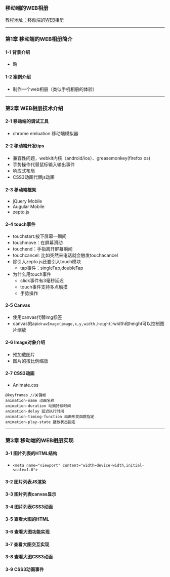 ### 移动端的WEB相册
[教程地址：移动端的WEB相册](http://www.imooc.com/learn/140)

---
### 第1章 移动端的WEB相册简介
#### 1-1 背景介绍
- 略
#### 1-2 案例介绍
- 制作一个web相册（类似手机相册的体验）

---
### 第2章 WEB相册技术介绍
#### 2-1 移动端的调试工具
- chrome emluation 移动端模拟器

#### 2-2 移动端开发tips
- 兼容性问题，webkit内核（android/ios）、greasemonkey(firefox os)
- 手势操作代替鼠标输入输出事件
- 响应式布局
- CSS3动画代替js动画

#### 2-3 移动端框架
- jQuery Mobile
- Augular Mobile
- zepto.js

#### 2-4 touch事件
- touchstart:按下屏幕一瞬间
- touchmove：在屏幕滑动
- touchend：手指离开屏幕瞬间
- touchcancel: 比如突然来电话就会触发touchacancel
- 除引入zepto.js还要引入touch模块
  - tap事件：singleTap,doubleTap
- 为什么用touch事件
  - click事件有3毫秒延迟
  - touch事件支持多点触摸
  - 手势操作

#### 2-5 Canvas
- 使用canvas代替img标签
- canvas的api`drawImage(image,x,y,width,height)`width和height可以控制图片缩放

#### 2-6 Image对象介绍
- 预加载图片
- 图片的按比例缩放

#### 2-7 CSS3动画
- Animate.css

```
@keyframes //关键帧
animation-name 动画名称
animation-duration 动画持续时间
animation-delay 延迟执行时间
animation-timing-function 动画形变函数指定
animation-play-state 播放状态指定
```

---
### 第3章 移动端的WEB相册实现
#### 3-1 图片列表的HTML结构
- `<meta name="viewport" content="width=device-width,initial-scale=1.0">`

#### 3-2 图片列表JS渲染
#### 3-3 图片列表canvas显示
#### 3-4 图片列表CSS3动画
#### 3-5 查看大图的HTML
#### 3-6 查看大图功能实现
#### 3-7 查看大图交互实现
#### 3-8 查看大图CSS3动画
#### 3-9 CSS3动画事件
